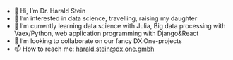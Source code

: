 - 👋 Hi, I’m Dr. Harald Stein
- 👀 I’m interested in data science, travelling, raising my daughter
- 🌱 I’m currently learning data science with Julia, Big data processing with Vaex/Python, web application programming with Django&React
- 💞️ I’m looking to collaborate on our fancy DX.One-projects
- 📫 How to reach me: harald.stein@dx.one.gmbh

<!---
harald-stein/harald-stein is a ✨ special ✨ repository because its `README.md` (this file) appears on your GitHub profile.
You can click the Preview link to take a look at your changes.
--->
